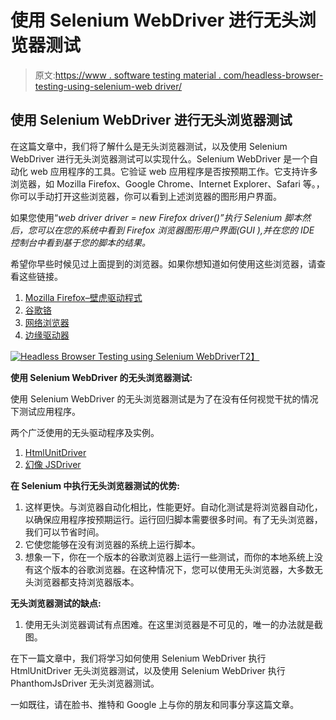 # 使用 Selenium WebDriver 进行无头浏览器测试

> 原文:[https://www . software testing material . com/headless-browser-testing-using-selenium-web driver/](https://www.softwaretestingmaterial.com/headless-browser-testing-using-selenium-webdriver/)

## 使用 Selenium WebDriver 进行无头浏览器测试

在这篇文章中，我们将了解什么是无头浏览器测试，以及使用 Selenium WebDriver 进行无头浏览器测试可以实现什么。Selenium WebDriver 是一个自动化 web 应用程序的工具。它验证 web 应用程序是否按预期工作。它支持许多浏览器，如 Mozilla Firefox、Google Chrome、Internet Explorer、Safari 等。，你可以手动打开这些浏览器，你可以看到上述浏览器的图形用户界面。

如果您使用“*web driver driver = new Firefox driver()”执行 Selenium 脚本然后，您可以在您的系统中看到 Firefox 浏览器图形用户界面(GUI ),并在您的 IDE 控制台中看到基于您的脚本的结果。*

希望你早些时候见过上面提到的浏览器。如果你想知道如何使用这些浏览器，请查看这些链接。

1.  [Mozilla Firefox–壁虎驱动程式](https://www.softwaretestingmaterial.com/launching-firefox-using-gecko-driver/)
2.  [谷歌铬](https://www.softwaretestingmaterial.com/selenium-webdriver-script-in-chrome-browser/)
3.  [网络浏览器](https://www.softwaretestingmaterial.com/selenium-webdriver-script-in-internet-explorer-browser/)
4.  [边缘驱动器](https://www.softwaretestingmaterial.com/launch-edge-browser-using-microsoft-webdriver/)

[![Headless Browser Testing using Selenium WebDriver](img/af1a142cb80ab95174486d1edb2186ff.png)T2】](https://www.softwaretestingmaterial.com/wp-content/uploads/2017/09/Headless-Browser-Testing-Using-Selenium-WebDriver.png)

**使用 Selenium WebDriver 的无头浏览器测试:**

使用 Selenium WebDriver 的无头浏览器测试是为了在没有任何视觉干扰的情况下测试应用程序。

两个广泛使用的无头驱动程序及实例。

1.  [HtmlUnitDriver](https://www.softwaretestingmaterial.com/headless-browser-testing-using-htmlunitdriver/)
2.  [幻像 JSDriver](https://www.softwaretestingmaterial.com/headless-browser-testing-using-phantomjsdriver/)

**在 Selenium 中执行无头浏览器测试的优势:**

1.  这样更快。与浏览器自动化相比，性能更好。自动化测试是将浏览器自动化，以确保应用程序按预期运行。运行回归脚本需要很多时间。有了无头浏览器，我们可以节省时间。
2.  它使您能够在没有浏览器的系统上运行脚本。
3.  想象一下，你在一个版本的谷歌浏览器上运行一些测试，而你的本地系统上没有这个版本的谷歌浏览器。在这种情况下，您可以使用无头浏览器，大多数无头浏览器都支持浏览器版本。

**无头浏览器测试的缺点:**

1.  使用无头浏览器调试有点困难。在这里浏览器是不可见的，唯一的办法就是截图。

在下一篇文章中，我们将学习如何使用 Selenium WebDriver 执行 HtmlUnitDriver 无头浏览器测试，以及使用 Selenium WebDriver 执行 PhanthomJsDriver 无头浏览器测试。

一如既往，请在脸书、推特和 Google 上与你的朋友和同事分享这篇文章。